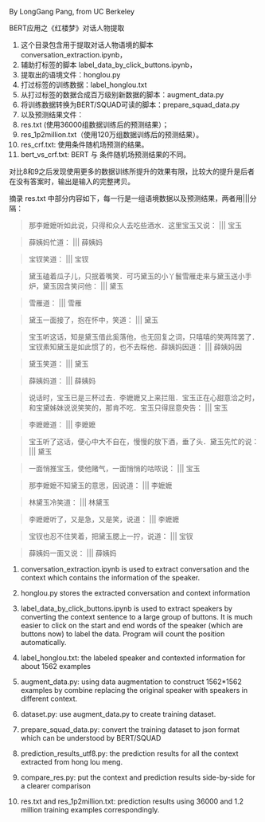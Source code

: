 By LongGang Pang, from UC Berkeley

BERT应用之《红楼梦》对话人物提取

1. 这个目录包含用于提取对话人物语境的脚本 conversation_extraction.ipynb，
2. 辅助打标签的脚本 label_data_by_click_buttons.ipynb，
3. 提取出的语境文件：honglou.py 
4. 打过标签的训练数据：label_honglou.txt
5. 从打过标签的数据合成百万级别新数据的脚本：augment_data.py
6. 将训练数据转换为BERT/SQUAD可读的脚本：prepare_squad_data.py
7. 以及预测结果文件：
8. res.txt (使用36000组数据训练后的预测结果）；
9. res_1p2million.txt（使用120万组数据训练后的预测结果）。
10. res_crf.txt: 使用条件随机场预测的结果。
11. bert_vs_crf.txt: BERT 与 条件随机场预测结果的不同。

对比8和9之后发现使用更多的数据训练所提升的效果有限，比较大的提升是后者在没有答案时，输出是输入的完整拷贝。

摘录 res.txt 中部分内容如下，每一行是一组语境数据以及预测结果，两者用|||分隔：

> 那李嬷嬷听如此说，只得和众人去吃些酒水．这里宝玉又说：  |||  宝玉

> 薛姨妈忙道：  |||  薛姨妈

> 宝钗笑道：  |||  宝钗

> 黛玉磕着瓜子儿，只抿着嘴笑．可巧黛玉的小丫鬟雪雁走来与黛玉送小手炉，黛玉因含笑问他：  |||  黛玉

> 雪雁道：  |||  雪雁

> 黛玉一面接了，抱在怀中，笑道：  |||  黛玉

> 宝玉听这话，知是黛玉借此奚落他，也无回复之词，只嘻嘻的笑两阵罢了．宝钗素知黛玉是如此惯了的，也不去睬他．薛姨妈因道：  |||  薛姨妈因

> 黛玉笑道：  |||  黛玉

> 薛姨妈道：  |||  薛姨妈

> 说话时，宝玉已是三杯过去．李嬷嬷又上来拦阻．宝玉正在心甜意洽之时，和宝黛姊妹说说笑笑的，那肯不吃．宝玉只得屈意央告：  |||  宝玉

> 李嬷嬷道：  |||  李嬷嬷

> 宝玉听了这话，便心中大不自在，慢慢的放下酒，垂了头．黛玉先忙的说：  |||  黛玉

> 一面悄推宝玉，使他赌气，一面悄悄的咕哝说：  |||  宝玉

> 那李嬷嬷不知黛玉的意思，因说道：  |||  李嬷嬷

> 林黛玉冷笑道：  |||  林黛玉

> 李嬷嬷听了，又是急，又是笑，说道：  |||  李嬷嬷

> 宝钗也忍不住笑着，把黛玉腮上一拧，说道：  |||  宝钗

> 薛姨妈一面又说：  |||  薛姨妈


1. conversation_extraction.ipynb is used to extract conversation and the context which contains the information of the speaker.

2. honglou.py stores the extracted conversation and context information

3. label_data_by_click_buttons.ipynb is used to extract speakers by converting the context sentence to a large group of buttons.
It is much easier to click on the start and end words of the speaker (which are buttons now) to label the data.
Program will count the position automatically.

4. label_honglou.txt: the labeled speaker and contexted information for about 1562 examples

5. augment_data.py: using data augmentation to construct 1562*1562 examples by combine replacing the original speaker with speakers in different context.

6. dataset.py: use augment_data.py to create training dataset.

7. prepare_squad_data.py: convert the training dataset to json format which can be understood by BERT/SQUAD

8. prediction_results_utf8.py: the prediction results for all the context extracted from hong lou meng.

9. compare_res.py: put the context and prediction results side-by-side for a clearer comparison

10. res.txt and res_1p2million.txt: prediction results using 36000 and 1.2 million training examples correspondingly.
